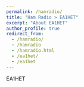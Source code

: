 ```yaml
---
permalink: /hamradio/
title: "Ham Radio > EA1HET"
excerpt: "About EA1HET"
author_profile: true
redirect_from: 
  - /hamradio/
  - /hamradio
  - /hamradio.html
  - /ea1het/
  - /ea1het
---
```


EA1HET